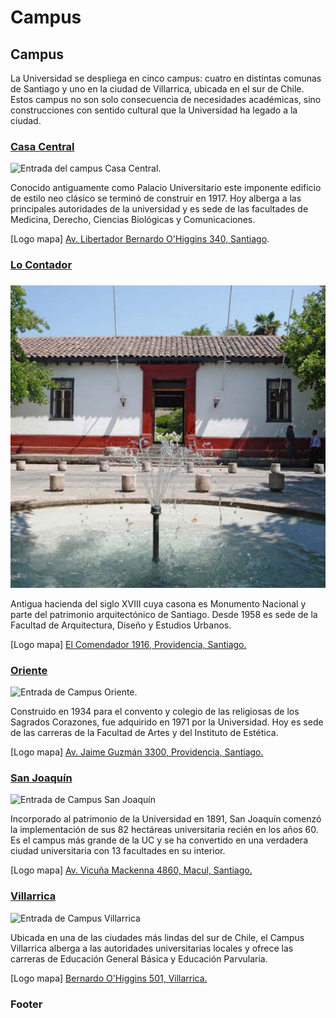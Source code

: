 # Campus

## Campus

La Universidad se despliega en cinco campus: cuatro en distintas comunas de Santiago y uno en la ciudad de Villarrica, ubicada en el sur de Chile. Estos campus no son solo consecuencia de necesidades académicas, sino construcciones con sentido cultural que la Universidad ha legado a la ciudad.

### [Casa Central](campus-casa-central.md)

![Entrada del campus Casa Central.](../../.gitbook/assets/_mg_4056.jpg)

Conocido antiguamente como Palacio Universitario este imponente edificio de estilo neo clásico se terminó de construir en 1917. Hoy alberga a las principales autoridades de la universidad y es sede de las facultades de Medicina, Derecho, Ciencias Biológicas y Comunicaciones.

\[Logo mapa\] [Av. Libertador Bernardo O'Higgins 340, Santiago](https://www.google.cl/maps/place/Av+Libertador+Bernardo+O'Higgins+340,+Santiago,+Regi%C3%B3n+Metropolitana/@-33.4408939,-70.6431538,17z/data=!3m1!4b1!4m5!3m4!1s0x9662c59eeca17e9d:0xeade5bbaf5953588!8m2!3d-33.4408984!4d-70.6409651). 

### [Lo Contador](campus-lo-contador.md)

### 

![Entrada del campus Lo Contador.](../../.gitbook/assets/lo_contador_1.jpg)

Antigua hacienda del siglo XVIII cuya casona es Monumento Nacional y parte del patrimonio arquitectónico de Santiago. Desde 1958 es sede de la Facultad de Arquitectura, Diseño y Estudios Urbanos.

\[Logo mapa\] [El Comendador 1916, Providencia, Santiago.](https://www.google.cl/maps/place/El+Comendador+1916,+Providencia,+Regi%C3%B3n+Metropolitana/@-33.4202473,-70.6202817,17z/data=!3m1!4b1!4m5!3m4!1s0x9662cf608d0f317b:0x844e3a8482d4800c!8m2!3d-33.4202518!4d-70.618093) 

### [Oriente](campus-oriente.md)

![Entrada de Campus Oriente.](../../.gitbook/assets/img_0732.JPG)

Construido en 1934 para el convento y colegio de las religiosas de los Sagrados Corazones, fue adquirido en 1971 por la Universidad. Hoy es sede de las carreras de la Facultad de Artes y del Instituto de Estética.

\[Logo mapa\] [Av. Jaime Guzmán 3300, Providencia, Santiago.](https://www.google.cl/maps/place/Jaime+Guzm%C3%A1n+Err%C3%A1zuriz+3300,+%C3%91u%C3%B1oa,+Regi%C3%B3n+Metropolitana/@-33.4458333,-70.5956316,17z/data=!3m1!4b1!4m5!3m4!1s0x9662cfa321f5f359:0x44c64f9e56c6f01d!8m2!3d-33.4457885!4d-70.5937947)

### [San Joaquín](campus-san-joaquin.md)

![Entrada de Campus San Joaqu&#xED;n](../../.gitbook/assets/estatua-cristo-san-joaquin-alumnos-karina-fuenzalida.JPG)

Incorporado al patrimonio de la Universidad en 1891, San Joaquín comenzó la implementación de sus 82 hectáreas universitaria recién en los años 60. Es el campus más grande de la UC y se ha convertido en una verdadera ciudad universitaria con 13 facultades en su interior.

\[Logo mapa\] [Av. Vicuña Mackenna 4860, Macul, Santiago. ](https://www.google.cl/maps/place/Av.+Vicu%C3%B1a+Mackenna+4860,+Macul,+La+Florida,+Regi%C3%B3n+Metropolitana/@-33.4996092,-70.6175415,17z/data=!4m5!3m4!1s0x9662d061059bdeef:0x748178e41aceefd3!8m2!3d-33.4995869!4d-70.6154386)

### [Villarrica](campus-villarrica.md)

![Entrada de Campus Villarrica](../../.gitbook/assets/vista-exterior-campus-villarrica-karina-fuenzalida.jpg)

Ubicada en una de las ciudades más lindas del sur de Chile, el Campus Villarrica alberga a las autoridades universitarias locales y ofrece las carreras de Educación General Básica y Educación Parvularia.

\[Logo mapa\] [Bernardo O'Higgins 501, Villarrica. ](https://www.google.cl/maps/place/Bernardo+O'Higgins+501,+Villarrica,+Regi%C3%B3n+de+la+Araucan%C3%ADa/@-39.2773735,-72.2275571,17z/data=!3m1!4b1!4m5!3m4!1s0x96146222c53527a9:0x55e9092e0fea025c!8m2!3d-39.2773735!4d-72.2253684)

### Footer







